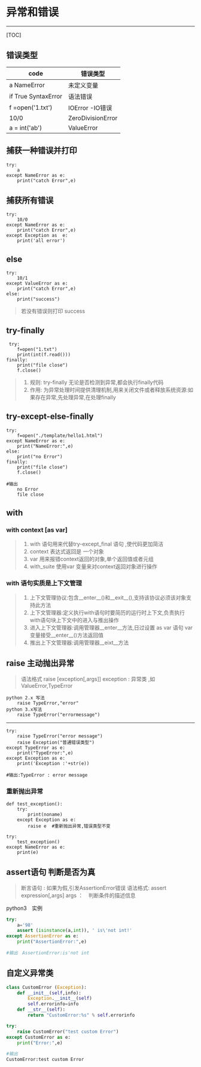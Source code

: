 # 异常和错误
---
[TOC]

## 错误类型
|code|错误类型|
|---|---|
|a  NameError     |未定义变量|
|if True  SyntaxError   | 语法错误|
|f  =open('1.txt') |  IOError  -IO错误|
|10/0   |ZeroDivisionError   |
|a = int('ab') | ValueError|

## 捕获一种错误并打印
    try:
        a
    except NameError as e:     
        print("catch Error",e)	

## 捕获所有错误
    try:
        10/0
    except NameError as e:
        print("catch Error",e)
    except Exception as  e:
        print('all error')
        
## else
	try:
        10/1
	except ValueError as e:
        print("catch Error",e)
	else:
        print("success")
>若没有错误则打印 success

## try-finally
     try:
        f=open("1.txt")
        print(int(f.read()))
    finally:
        print("file close")
        f.close()
>1. 规则: try-finally 无论是否检测到异常,都会执行finally代码
>2. 作用: 为异常处理时间提供清理机制,用来关闭文件或者释放系统资源:如果存在异常,先处理异常,在处理finally

## try-except-else-finally
	try:
        f=open("./template/hello1.html")
	except NameError as e:
        print("NameError:",e)
	else:
        print("no Error")
	finally:
        print("file close")
        f.close()
        
	#输出 
		no Error
        file close

## with
### with context [as var]
>1. with 语句用来代替try-except_final 语句  ,使代码更加简洁
>2. context 表达式返回是 一个对象
>3. var 用来报错context返回的对象,单个返回值或者元组
>4. with_suite 使用var 变量来对context返回对象进行操作

### with 语句实质是上下文管理
>1. 上下文管理协议:包含__enter__()和__exit__(),支持该协议必须该对象支持此方法
>2.  上下文管理器:定义执行with语句时要简历的运行时上下文,负责执行with语句块上下文中的进入与推出操作
>3. 进入上下文管理器:调用管理器__enter__方法,日过设置 as var 语句 var变量接受__enter__()方法返回值
>4. 推出上下文管理器:调用管理器__eixt__方法
>

## raise  主动抛出异常
>语法格式 raise [exception[,args]]
>exception  : 异常类 ,如 ValueError,TypeError
		
	python 2.x 写法
		raise TypeError,"error"
	python 3.x写法
		raise TypeError("errormessage")
	
 ---
 
    try:
        raise TypeError("error message")
        raise Exception("普通错误类型")
    except TypeError as e:
        print("TypeError:",e)
    except Exception as e:
        print('Exception :'+str(e))

	#输出:TypeError : error message

### 重新抛出异常
    def test_exception():
        try:
            print(noname)
        except Exception as e:
            raise e  #重新抛出异常,错误类型不变
            
    try:
        test_exception()
    except NameError as e:
        print(e)

## 	assert语句 判断是否为真
>断言语句  : 如果为假,引发AssertionError错误
>语法格式:    assert expression[,args]
> args ：　判断条件的描述信息

        
python3　实例
```python
try:
    a='98'
    assert (isinstance(a,int)), ' is\'not int!'
except AssertionError as e:
    print("AssertionError:",e)
    
#输出　AssertionError:is'not int
```

## 自定义异常类
```python
class CustomError (Exception):
    def __init__(self,info):
        Exception.__init__(self)
        self.errorinfo=info
    def __str__(self):
        return "CustomError:%s" % self.errorinfo

try:
    raise CustomError("test custom Error")
except CustomError as e:
    print("Error:",e)
    
#输出
CustomError:test custom Error
```